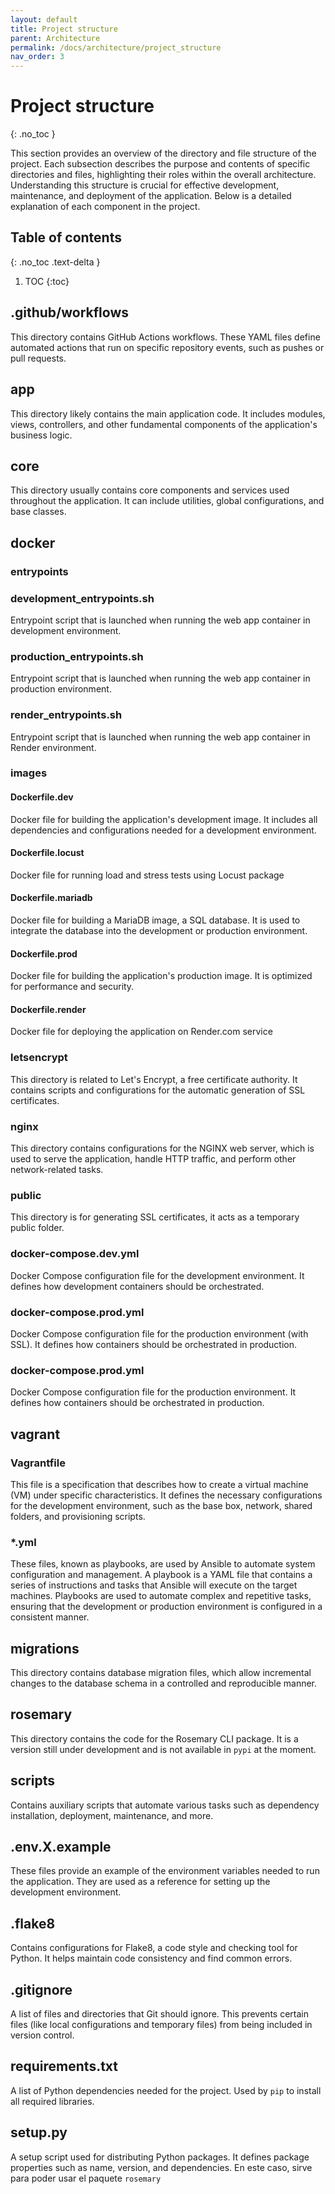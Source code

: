 ```yaml
---
layout: default
title: Project structure
parent: Architecture
permalink: /docs/architecture/project_structure
nav_order: 3
---
```


# Project structure
{: .no_toc }

This section provides an overview of the directory and file structure of the project. Each subsection describes the purpose and contents of specific directories and files, highlighting their roles within the overall architecture. Understanding this structure is crucial for effective development, maintenance, and deployment of the application. Below is a detailed explanation of each component in the project.

## Table of contents
{: .no_toc .text-delta }

1. TOC
{:toc}

## .github/workflows
This directory contains GitHub Actions workflows. These YAML files define automated actions that run on specific repository events, such as pushes or pull requests.

## app
This directory likely contains the main application code. It includes modules, views, controllers, and other fundamental components of the application's business logic.

## core
This directory usually contains core components and services used throughout the application. It can include utilities, global configurations, and base classes.

## docker

### entrypoints

### development_entrypoints.sh

Entrypoint script that is launched when running the web app container in development environment.

### production_entrypoints.sh

Entrypoint script that is launched when running the web app container in production environment.

### render_entrypoints.sh

Entrypoint script that is launched when running the web app container in Render environment.

### images

#### Dockerfile.dev
Docker file for building the application's development image. It includes all dependencies and configurations needed for a development environment.

#### Dockerfile.locust
Docker file for running load and stress tests using Locust package

#### Dockerfile.mariadb
Docker file for building a MariaDB image, a SQL database. It is used to integrate the database into the development or production environment.

#### Dockerfile.prod
Docker file for building the application's production image. It is optimized for performance and security.

#### Dockerfile.render
Docker file for deploying the application on Render.com service

### letsencrypt
This directory is related to Let's Encrypt, a free certificate authority. It contains scripts and configurations for the automatic generation of SSL certificates.

### nginx
This directory contains configurations for the NGINX web server, which is used to serve the application, handle HTTP traffic, and perform other network-related tasks.

### public
This directory is for generating SSL certificates, it acts as a temporary public folder.

### docker-compose.dev.yml
Docker Compose configuration file for the development environment. It defines how development containers should be orchestrated.

### docker-compose.prod.yml
Docker Compose configuration file for the production environment (with SSL). It defines how containers should be orchestrated in production.

### docker-compose.prod.yml
Docker Compose configuration file for the production environment. It defines how containers should be orchestrated in production.

## vagrant

### Vagrantfile

This file is a specification that describes how to create a virtual machine (VM) under specific characteristics. It defines the necessary configurations for the development environment, such as the base box, network, shared folders, and provisioning scripts.

### *.yml

These files, known as playbooks, are used by Ansible to automate system configuration and management. A playbook is a YAML file that contains a series of instructions and tasks that Ansible will execute on the target machines. Playbooks are used to automate complex and repetitive tasks, ensuring that the development or production environment is configured in a consistent manner.

## migrations
This directory contains database migration files, which allow incremental changes to the database schema in a controlled and reproducible manner.

## rosemary
This directory contains the code for the Rosemary CLI package. It is a version still under development and is not available in `pypi` at the moment.

## scripts
Contains auxiliary scripts that automate various tasks such as dependency installation, deployment, maintenance, and more.

## .env.X.example
These files provide an example of the environment variables needed to run the application. They are used as a reference for setting up the development environment.

## .flake8
Contains configurations for Flake8, a code style and checking tool for Python. It helps maintain code consistency and find common errors.

## .gitignore
A list of files and directories that Git should ignore. This prevents certain files (like local configurations and temporary files) from being included in version control.





## requirements.txt
A list of Python dependencies needed for the project. Used by `pip` to install all required libraries.

## setup.py
A setup script used for distributing Python packages. It defines package properties such as name, version, and dependencies. En este caso, sirve para poder usar el paquete `rosemary`
